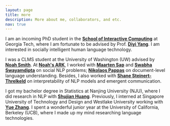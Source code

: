 ```yaml
---
layout: page
title: more
description: More about me, collaborators, and etc.        
nav: true
---
```

I am an incoming PhD student in the [**School of Interactive Computing**](https://www.ic.gatech.edu/) at Georgia Tech, where I am fortunate to be advised by Prof. [**Diyi Yang**](https://www.cc.gatech.edu/~dyang888/index.html). I am interested in socially intelligent human language technology. 

I was a CLMS student at the University of Washington (UW) advised by [**Noah Smith**](https://homes.cs.washington.edu/~nasmith/). At [**Noah's ARK**](http://www.ark.cs.washington.edu/), I worked with [**Maarten Sap**](https://homes.cs.washington.edu/~msap/index.html) and [**Swabha Swayamdipta**](https://swabhs.com/) on social NLP problems; [**Nikolaos 
Pappas**](https://nik0spapp.github.io/) on document-level language understanding. Besides, I also worked with [**Shane Steinert-Threlkeld**](https://www.shane.st/) on interpretability of NLP models and emergent communication.

I got my bachelor degree in Statistics at Nanjing University (NJU), where I did research in NLP with [**Shujian Huang**](http://nlp.nju.edu.cn/huangsj/). Previously, I interned 
at Singapore University of Technology and Design and Westlake University working with [**Yue Zhang**](https://frcchang.github.io/). I spent a wonderful junior year at the University of California, Berkeley (UCB), where I made up my mind researching language technologies.
